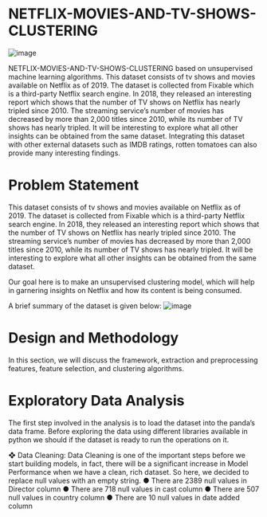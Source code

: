 # NETFLIX-MOVIES-AND-TV-SHOWS-CLUSTERING
![image](https://user-images.githubusercontent.com/18574968/204129095-a6b90c3b-8eb9-4555-825f-33dc7a9c7989.png)

NETFLIX-MOVIES-AND-TV-SHOWS-CLUSTERING 
based on unsupervised machine learning algorithms.
This dataset consists of tv shows and movies available on Netflix as of 2019. The dataset is collected from Fixable which is a third-party Netflix search engine. In 2018, they released an interesting report which shows that the number of TV shows on Netflix has nearly tripled since 2010. The streaming service’s number of movies has decreased by more than 2,000 titles since 2010, while its number of TV shows has nearly tripled. It will be interesting to explore what all other insights can be obtained from the same dataset. Integrating this dataset with other external datasets such as IMDB ratings, rotten tomatoes can also provide many interesting findings.

# Problem Statement

This dataset consists of tv shows and movies available on Netflix as of 2019. The dataset is collected from Fixable which is a third-party Netflix search engine.
In 2018, they released an interesting report which shows that the number of TV shows on Netflix has nearly tripled since 2010. The streaming service’s number of movies has decreased by more than 2,000 titles since 2010, while its number of TV shows has nearly tripled. It will be interesting to explore what all other insights can be obtained from the same dataset.

Our goal here is to make an unsupervised clustering model, which will help in garnering insights on Netflix and how its content is being consumed.

A brief summary of the dataset is given below:
![image](https://user-images.githubusercontent.com/18574968/204129141-102ca804-9ff2-458a-b1c8-4ac0d0380912.png)

# Design and Methodology
In this section, we will discuss the framework, extraction and preprocessing features, feature selection, and clustering algorithms.

# Exploratory Data Analysis
The first step involved in the analysis is to load the dataset into the panda’s data frame. Before exploring the data using different libraries available in python we should if the dataset is ready to run the operations on it.

❖	Data Cleaning: Data Cleaning is one of the important steps before we start building models, in fact, there will be a significant increase in Model Performance when we have a clean, rich dataset. So here, we decided to replace null values with an empty string.
●	There are 2389 null values in Director column
●	There are 718 null values in cast column
●	There are 507 null values in country column
●	There are 10 null values in date added column

